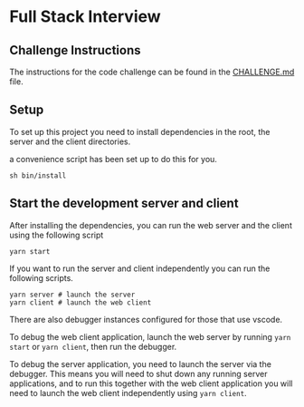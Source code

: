 # Full Stack Interview

## Challenge Instructions

The instructions for the code challenge can be found in the [CHALLENGE.md](CHALLENGE.md) file.

## Setup

To set up this project you need to install dependencies in the root, the server and the client directories.

a convenience script has been set up to do this for you.

```
sh bin/install
```

## Start the development server and client

After installing the dependencies, you can run the web server and the client using the following script

```
yarn start
```

If you want to run the server and client independently you can run the following scripts.

```
yarn server # launch the server
yarn client # launch the web client
```

There are also debugger instances configured for those that use vscode.

To debug the web client application, launch the web server by running `yarn start` or `yarn client`, then run the debugger.

To debug the server application, you need to launch the server via the debugger. This means you will need to shut down any running server applications, and to run this together with the web client application you will need to launch the web client independently using `yarn client`.